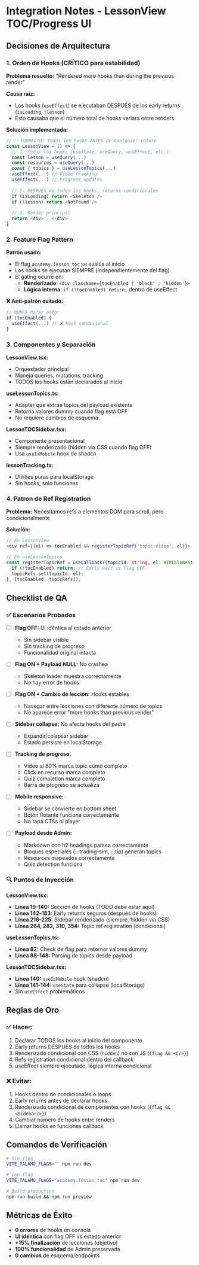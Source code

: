 # Integration Notes - LessonView TOC/Progress UI

## Decisiones de Arquitectura

### 1. Orden de Hooks (CRÍTICO para estabilidad)

**Problema resuelto:** "Rendered more hooks than during the previous render"

**Causa raíz:** 
- Los hooks (`useEffect`) se ejecutaban DESPUÉS de los early returns (`isLoading`, `!lesson`)
- Esto causaba que el número total de hooks variara entre renders

**Solución implementada:**
```typescript
// ✅ CORRECTO: Todos los hooks ANTES de cualquier return
const LessonView = () => {
  // 1. Todos los hooks (useState, useQuery, useEffect, etc.)
  const lesson = useQuery(...)
  const resources = useQuery(...)
  const { topics } = useLessonTopics(...)
  useEffect(...) // Video tracking
  useEffect(...) // Progress updates
  
  // 2. DESPUÉS de todos los hooks, returns condicionales
  if (isLoading) return <Skeleton />
  if (!lesson) return <NotFound />
  
  // 3. Render principal
  return <div>...</div>
}
```

### 2. Feature Flag Pattern

**Patrón usado:**
- El flag `academy.lesson_toc` se evalúa al inicio
- Los hooks se ejecutan SIEMPRE (independientemente del flag)
- El gating ocurre en:
  - **Renderizado**: `<div className={tocEnabled ? 'block' : 'hidden'}>`
  - **Lógica interna**: `if (!tocEnabled) return;` dentro de useEffect

**❌ Anti-patrón evitado:**
```typescript
// NUNCA hacer esto:
if (tocEnabled) {
  useEffect(...) // ❌ Hook condicional
}
```

### 3. Componentes y Separación

**LessonView.tsx:**
- Orquestador principal
- Maneja queries, mutations, tracking
- TODOS los hooks están declarados al inicio

**useLessonTopics.ts:**
- Adapter que extrae topics del payload existente
- Retorna valores dummy cuando flag está OFF
- No requiere cambios de esquema

**LessonTOCSidebar.tsx:**
- Componente presentacional
- Siempre renderizado (hidden via CSS cuando flag OFF)
- Usa `useIsMobile` hook de shadcn

**lessonTracking.ts:**
- Utilities puras para localStorage
- Sin hooks, solo funciones

### 4. Patron de Ref Registration

**Problema:** Necesitamos refs a elementos DOM para scroll, pero condicionalmente

**Solución:**
```typescript
// En LessonView
<div ref={(el) => tocEnabled && registerTopicRef('topic-video', el)}>

// En useLessonTopics
const registerTopicRef = useCallback((topicId: string, el: HTMLElement | null) => {
  if (!tocEnabled) return; // Early exit si flag OFF
  topicRefs.set(topicId, el);
}, [tocEnabled, topicRefs]);
```

## Checklist de QA

### ✅ Escenarios Probados

- [ ] **Flag OFF:** UI idéntica al estado anterior
  - Sin sidebar visible
  - Sin tracking de progreso
  - Funcionalidad original intacta

- [ ] **Flag ON + Payload NULL:** No crashea
  - Skeleton loader muestra correctamente
  - No hay error de hooks

- [ ] **Flag ON + Cambio de lección:** Hooks estables
  - Navegar entre lecciones con diferente número de topics
  - No aparece error "more hooks than previous render"

- [ ] **Sidebar collapse:** No afecta hooks del padre
  - Expandir/colapsar sidebar
  - Estado persiste en localStorage

- [ ] **Tracking de progreso:**
  - Video al 80% marca topic como completo
  - Click en recurso marca completo
  - Quiz completion marca completo
  - Barra de progreso se actualiza

- [ ] **Mobile responsive:**
  - Sidebar se convierte en bottom sheet
  - Botón flotante funciona correctamente
  - No tapa CTAs ni player

- [ ] **Payload desde Admin:**
  - Markdown con h2 headings parsea correctamente
  - Bloques especiales (:::trading-sim, :::tip) generan topics
  - Resources mapeados correctamente
  - Quiz detection funciona

### 🔍 Puntos de Inyección

**LessonView.tsx:**
- **Línea 19-140:** Sección de hooks (TODO debe estar aquí)
- **Línea 142-183:** Early returns seguros (después de hooks)
- **Línea 216-225:** Sidebar renderizado (siempre, hidden via CSS)
- **Línea 264, 282, 310, 354:** Topic ref registration (condicional)

**useLessonTopics.ts:**
- **Línea 82:** Check de flag para retornar valores dummy
- **Línea 88-148:** Parsing de topics desde payload

**LessonTOCSidebar.tsx:**
- **Línea 140:** `useIsMobile` hook (shadcn)
- **Línea 141-144:** `useState` para collapse (localStorage)
- Sin `useEffect` problemáticos

## Reglas de Oro

### ✅ Hacer:
1. Declarar TODOS los hooks al inicio del componente
2. Early returns DESPUÉS de todos los hooks
3. Renderizado condicional con CSS (`hidden`) no con JS (`{flag && <C/>}`)
4. Refs registration condicional dentro del callback
5. useEffect siempre ejecutado, lógica interna condicional

### ❌ Evitar:
1. Hooks dentro de condicionales o loops
2. Early returns antes de declarar hooks
3. Renderizado condicional de componentes con hooks (`{flag && <Sidebar/>}`)
4. Cambiar número de hooks entre renders
5. Llamar hooks en funciones callback

## Comandos de Verificación

```bash
# Sin flag
VITE_TALAMO_FLAGS="" npm run dev

# Con flag
VITE_TALAMO_FLAGS="academy.lesson_toc" npm run dev

# Build production
npm run build && npm run preview
```

## Métricas de Éxito

- **0 errores** de hooks en consola
- **UI idéntica** con flag OFF vs estado anterior
- **+15% finalización** de lecciones (objetivo)
- **100% funcionalidad** de Admin preservada
- **0 cambios** de esquema/endpoints
